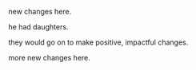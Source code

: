 new changes here. 

he had daughters. 


they would go on to make positive, impactful changes. 


more new changes here. 
